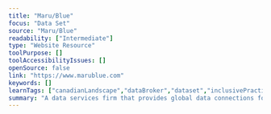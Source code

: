 ```yaml
---
title: "Maru/Blue"
focus: "Data Set"
source: "Maru/Blue"
readability: ["Intermediate"]
type: "Website Resource"
toolPurpose: []
toolAccessibilityIssues: []
openSource: false
link: "https://www.marublue.com"
keywords: []
learnTags: ["canadianLandscape","dataBroker","dataset","inclusivePractice","smallData"]
summary: "A data services firm that provides global data connections for brands, agencies and market research firms, with an on online survey subsidiary specifically for Canada. "
---
```



